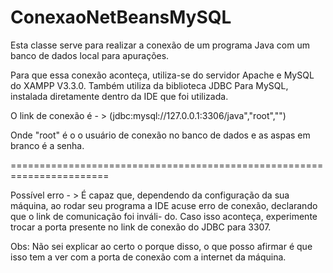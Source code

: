 # ConexaoNetBeansMySQL
Esta classe serve para realizar a conexão de um programa Java com um banco de dados local para apurações.

Para que essa conexão aconteça, utiliza-se do servidor Apache e MySQL do XAMPP V3.3.0.
Também utiliza da biblioteca JDBC Para MySQL, instalada diretamente dentro da IDE que
foi utilizada.


O link de conexão é - > (jdbc:mysql://127.0.0.1:3306/java","root","")

Onde "root" é o o usuário de conexão no banco de dados e as aspas em branco é a senha.

=======================================================================

Possível erro - > É capaz que, dependendo da configuração da sua máquina, ao rodar seu
programa a IDE acuse erro de conexão, declarando que o link de comunicação foi inváli-
do. Caso isso aconteça, experimente trocar a porta presente no link de conexão do JDBC
para 3307.

Obs: Não sei explicar ao certo o porque disso, o que posso afirmar é que isso tem a ver
com a porta de conexão com a internet da máquina.

